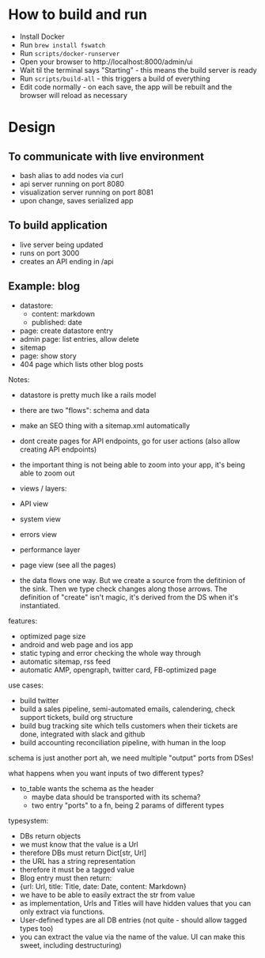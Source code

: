 # How to build and run

- Install Docker
- Run `brew install fswatch`
- Run `scripts/docker-runserver`
- Open your browser to http://localhost:8000/admin/ui
- Wait til the terminal says "Starting" - this means the build server is ready
- Run `scripts/build-all` - this triggers a build of everything
- Edit code normally - on each save, the app will be rebuilt and the browser will reload as necessary


# Design

## To communicate with live environment
- bash alias to add nodes via curl
- api server running on port 8080
- visualization server running on port 8081
- upon change, saves serialized app

## To build application
- live server being updated
- runs on port 3000
- creates an API ending in /api


## Example: blog
- datastore:
  - content: markdown
  - published: date
- page: create datastore entry
- admin page: list entries, allow delete
- sitemap
- page: show story
- 404 page which lists other blog posts


Notes:
- datastore is pretty much like a rails model
- there are two "flows": schema and data
- make an SEO thing with a sitemap.xml automatically
- dont create pages for API endpoints, go for user actions (also allow creating API endpoints)
- the important thing is not being able to zoom into your app, it's being able to zoom out
- views / layers:
 - API view
 - system view
 - errors view
 - performance layer
 - page view (see all the pages)
 
 - the data flows one way. But we create a source from the defitinion of the sink. Then we type check changes along those arrows. The definition of "create" isn't magic, it's derived from the DS when it's instantiated.

features:
- optimized page size
- android and web page and ios app
- static typing and error checking the whole way through
- automatic sitemap, rss feed
- automatic AMP, opengraph, twitter card, FB-optimized page


use cases:
- build twitter
- build a sales pipeline, semi-automated emails, calendering, check support tickets, build org structure
- build bug tracking site which tells customers when their tickets are done, integrated with slack and github
- build accounting reconciliation pipeline, with human in the loop



schema is just another port 
ah, we need multiple "output" ports from DSes!


what happens when you want inputs of two different types?
- to_table wants the schema as the header
  - maybe data should be transported with its schema?
  - two entry "ports" to a fn, being 2 params of different types



typesystem:
- DBs return objects
- we must know that the value is a Url
- therefore DBs must return Dict[str, Url]
- the URL has a string representation
- therefore it must be a tagged value
- Blog entry must then return:
 - {url: Url, title: Title, date: Date, content: Markdown}
- we have to be able to easily extract the str from value
- as implementation, Urls and Titles will have hidden values that you can only extract via functions.
- User-defined types are all DB entries (not quite - should allow tagged types too)
- you can extract the value via the name of the value. UI can make this sweet, including destructuring)
